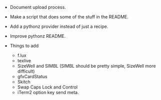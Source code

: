 * Document upload process.
* Make a script that does some of the stuff in the README.
* Add a pythonz provider instead of just a recipe.
* Improve pythonz README.

* Things to add
    * f.lux
    * texlive
    * SizeWell and SIMBL (SIMBL should be pretty simple, SizeWell more difficult)
    * gfxCardStatus
    * Skitch
    * Swap Caps Lock and Control
    * iTerm2 option key send meta.
